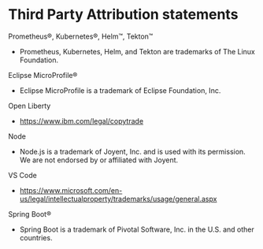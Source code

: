 # Third Party Attribution statements

Prometheus®, Kubernetes®, Helm™, Tekton™
   * Prometheus, Kubernetes, Helm, and Tekton are trademarks of The Linux Foundation.

Eclipse MicroProfile®
   * Eclipse MicroProfile is a trademark of Eclipse Foundation, Inc.

Open Liberty
   * https://www.ibm.com/legal/copytrade

Node
   * Node.js is a trademark of Joyent, Inc. and is used with its permission. We are not endorsed by or affiliated with Joyent.

VS Code
   * https://www.microsoft.com/en-us/legal/intellectualproperty/trademarks/usage/general.aspx

Spring Boot®
   * Spring Boot is a trademark of Pivotal Software, Inc. in the U.S. and other countries.